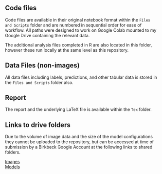 ## Code files
Code files are available in their original notebook format within the `Files and Scripts` folder and are numbered in sequential order for ease of workflow. All paths were designed to work on Google Colab mounted to my Google Drive containing the relevant data.

The additional analysis files completed in R are also located in this folder, however these run locally at the same level as this repository.

## Data Files (non-images)
All data files including labels, predictions, and other tabular data is stored in the `Files and Scripts` folder also.

## Report
The report and the underlying LaTeX file is available within the `Tex` folder.

## Links to drive folders
Due to the volume of image data and the size of the model configurations they cannot be uploaded to the repository, but can be accessed at time of submission by a Birkbeck Google Account at the following links to shared folders.

[Images](https://drive.google.com/drive/folders/1KhWsHFGpieR_CHdhR5m1WxiipNzldNLo?usp=sharing)  
[Models](https://drive.google.com/drive/folders/16-vbTLOkfhGgTRtjUAmQn8qg2fYHFpHT?usp=sharing)
